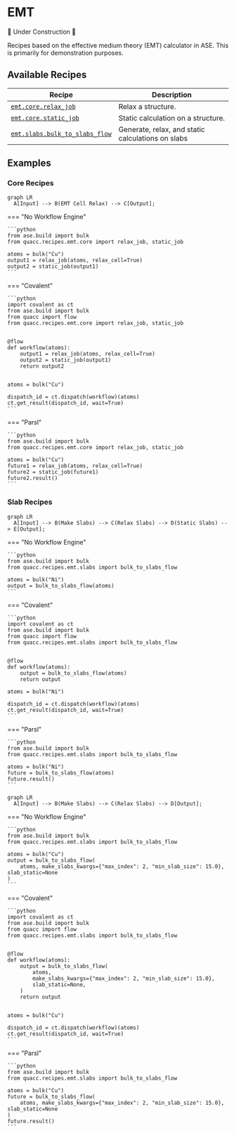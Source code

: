 # EMT

🚧 Under Construction 🚧

Recipes based on the effective medium theory (EMT) calculator in ASE. This is primarily for demonstration purposes.

## Available Recipes

| Recipe                                                                                                                                                           | Description                                       |
| ---------------------------------------------------------------------------------------------------------------------------------------------------------------- | ------------------------------------------------- |
| [`emt.core.relax_job`](https://quantum-accelerators.github.io/quacc/reference/quacc/recipes/emt/core.html#quacc.recipes.emt.core.relax_job)                      | Relax a structure.                                |
| [`emt.core.static_job`](https://quantum-accelerators.github.io/quacc/reference/quacc/recipes/emt/core.html#quacc.recipes.emt.core.static_job)                    | Static calculation on a structure.                |
| [`emt.slabs.bulk_to_slabs_flow`](https://quantum-accelerators.github.io/quacc/reference/quacc/recipes/emt/slabs.html#quacc.recipes.emt.slabs.bulk_to_slabs_flow) | Generate, relax, and static calculations on slabs |

## Examples

### Core Recipes

```mermaid
graph LR
  A[Input] --> B(EMT Cell Relax) --> C[Output];
```

=== "No Workflow Engine"

    ```python
    from ase.build import bulk
    from quacc.recipes.emt.core import relax_job, static_job

    atoms = bulk("Cu")
    output1 = relax_job(atoms, relax_cell=True)
    output2 = static_job(output1)
    ```

=== "Covalent"

    ```python
    import covalent as ct
    from ase.build import bulk
    from quacc import flow
    from quacc.recipes.emt.core import relax_job, static_job


    @flow
    def workflow(atoms):
        output1 = relax_job(atoms, relax_cell=True)
        output2 = static_job(output1)
        return output2


    atoms = bulk("Cu")

    dispatch_id = ct.dispatch(workflow)(atoms)
    ct.get_result(dispatch_id, wait=True)
    ```

=== "Parsl"

    ```python
    from ase.build import bulk
    from quacc.recipes.emt.core import relax_job, static_job

    atoms = bulk("Cu")
    future1 = relax_job(atoms, relax_cell=True)
    future2 = static_job(future1)
    future2.result()
    ```

### Slab Recipes

```mermaid
graph LR
  A[Input] --> B(Make Slabs) --> C(Relax Slabs) --> D(Static Slabs) --> E[Output];
```

=== "No Workflow Engine"

    ```python
    from ase.build import bulk
    from quacc.recipes.emt.slabs import bulk_to_slabs_flow

    atoms = bulk("Ni")
    output = bulk_to_slabs_flow(atoms)
    ```

=== "Covalent"

    ```python
    import covalent as ct
    from ase.build import bulk
    from quacc import flow
    from quacc.recipes.emt.slabs import bulk_to_slabs_flow


    @flow
    def workflow(atoms):
        output = bulk_to_slabs_flow(atoms)
        return output

    atoms = bulk("Ni")

    dispatch_id = ct.dispatch(workflow)(atoms)
    ct.get_result(dispatch_id, wait=True)
    ```

=== "Parsl"

    ```python
    from ase.build import bulk
    from quacc.recipes.emt.slabs import bulk_to_slabs_flow

    atoms = bulk("Ni")
    future = bulk_to_slabs_flow(atoms)
    future.result()
    ```

```mermaid
graph LR
  A[Input] --> B(Make Slabs) --> C(Relax Slabs) --> D[Output];
```

=== "No Workflow Engine"

    ```python
    from ase.build import bulk
    from quacc.recipes.emt.slabs import bulk_to_slabs_flow

    atoms = bulk("Cu")
    output = bulk_to_slabs_flow(
        atoms, make_slabs_kwargs={"max_index": 2, "min_slab_size": 15.0}, slab_static=None
    )
    ```

=== "Covalent"

    ```python
    import covalent as ct
    from ase.build import bulk
    from quacc import flow
    from quacc.recipes.emt.slabs import bulk_to_slabs_flow


    @flow
    def workflow(atoms):
        output = bulk_to_slabs_flow(
            atoms,
            make_slabs_kwargs={"max_index": 2, "min_slab_size": 15.0},
            slab_static=None,
        )
        return output


    atoms = bulk("Cu")

    dispatch_id = ct.dispatch(workflow)(atoms)
    ct.get_result(dispatch_id, wait=True)
    ```

=== "Parsl"

    ```python
    from ase.build import bulk
    from quacc.recipes.emt.slabs import bulk_to_slabs_flow

    atoms = bulk("Cu")
    future = bulk_to_slabs_flow(
        atoms, make_slabs_kwargs={"max_index": 2, "min_slab_size": 15.0}, slab_static=None
    )
    future.result()
    ```
